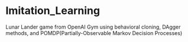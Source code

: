 # Imitation_Learning
Lunar Lander game from OpenAI Gym using behavioral cloning, DAgger methods, and POMDP(Partially-Observable Markov Decision Processes)
